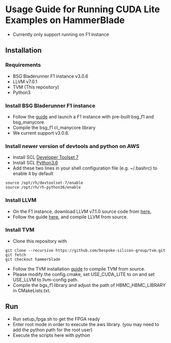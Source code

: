 # Usage Guide for Running CUDA Lite Examples on HammerBlade
- Currently only support running on F1 instance

## Installation
### Requirements
* BSG Bladerunner F1 instance v3.0.6
* LLVM v7.0.1
* TVM (This repository)
* Python3

### Install BSG Bladerunner F1 instance
* Follow the [guide](https://github.com/bespoke-silicon-group/bsg_bladerunner/tree/master) 
and launch a F1 instance with pre-built bsg_f1 and bsg_manycore.
* Compile the bsg_f1 cl_manycore library
* We current support v3.0.6.

### Install newer version of devtools and python on AWS
* Install SCL [Developer Toolset 7](https://www.softwarecollections.org/en/scls/rhscl/devtoolset-7/)
* Install SCL [Python3.6](https://www.softwarecollections.org/en/scls/rhscl/rh-python36/)
* Add these two lines in your shell configuration file (e.g. ~/.bashrc) to enable it by default
```shell
source /opt/rh/devtoolset-7/enable
source /opt/rh/rh-python36/enable
```

### Install LLVM
* On the F1 instance, download LLVM v7.1.0 source code from [here.](https://github.com/llvm/llvm-project/releases/download/llvmorg-7.1.0/llvm-7.1.0.src.tar.xz)
* Follow the guide [here](https://llvm.org/docs/GettingStarted.html), and compile LLVM from source.

### Install TVM
* Clone this repository with
```shell
git clone --recursive https://github.com/bespoke-silicon-group/tvm.git
git fetch
git checkout hammerblade
```
* Follow the TVM installation [guide](https://docs.tvm.ai/install/from_source.html) to compile TVM from source.
* Please modify the config.cmake, set USE_CUDA_LITE to on and set USE_LLVM to llvm-config path.
* Compile the bgs_f1 library and adjust the path of HBMC_HBMC_LIBRARY in CMakeLists.txt.

## Run
* Run setup_fpga.sh to get the FPGA ready
* Enter root mode in order to execute the aws library. (you may need to add the python path for the root user)
* Execute the scripts here with python
